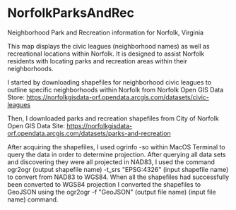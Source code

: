 # NorfolkParksAndRec
Neighborhood Park and Recreation information for Norfolk, Virginia

This map displays the civic leagues (neighborhood names) as well as recreational locations within Norfolk. It is designed to assist Norfolk residents with locating parks and recreation areas within their neighborhoods. 

I started by downloading shapefiles for neighborhood civic leagues to outline specific neighborhoods within Norfolk from Norfolk Open GIS Data Store: https://norfolkgisdata-orf.opendata.arcgis.com/datasets/civic-leagues 

Then, I downloaded parks and recreation shapefiles from City of Norfolk Open GIS Data Site: https://norfolkgisdata-orf.opendata.arcgis.com/datasets/parks-and-recreation

After acquiring the shapefiles, I used ogrinfo -so within MacOS Terminal to query the data in order to determine projection. After querying all data sets and discovering they were all projected in NAD83, I used the command ogr2ogr (output shapefile name) -t_srs "EPSG:4326" (input shapefile name) to convert from NAD83 to WGS84. When all the shapefiles had successfully been converted to WGS84 projection I converted the shapefiles to GeoJSON using the ogr2ogr -f "GeoJSON" (output file name) (input file name) command.

